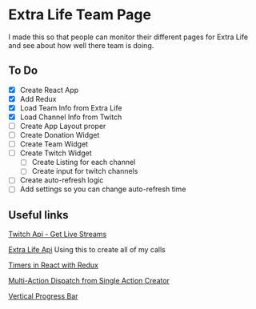# Extra Life Team Page

I made this so that people can monitor their different pages for Extra Life and see about how well there team is doing.

## To Do

- [x] Create React App
- [x] Add Redux
- [x] Load Team Info from Extra Life
- [x] Load Channel Info from Twitch
- [ ] Create App Layout proper
- [ ] Create Donation Widget
- [ ] Create Team Widget
- [ ] Create Twitch Widget
    - [ ] Create Listing for each channel
    - [ ] Create input for twitch channels
- [ ] Create auto-refresh logic
- [ ] Add settings so you can change auto-refresh time

## Useful links

[Twitch Api - Get Live Streams](https://dev.twitch.tv/docs/v5/reference/streams#get-live-streams)

[Extra Life Api](https://www.npmjs.com/package/extra-life-api) Using this to create all of my calls

[Timers in React with Redux](https://medium.com/@machadogj/timers-in-react-with-redux-apps-9a5a722162e8)

[Multi-Action Dispatch from Single Action Creator](http://jamesknelson.com/can-i-dispatch-multiple-actions-from-redux-action-creators/)

[Vertical Progress Bar](https://julienmelissas.com/css-only-vertical-progress-bar/)
